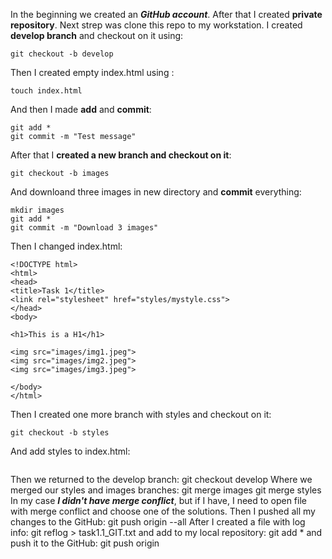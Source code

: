 In the beginning we created an ***GitHub account***. After that I created **private repository**. Next strep was clone this repo to my workstation. 
I created **develop branch** and checkout on it using: 
```
git checkout -b develop
```
Then I created empty index.html using :
```
touch index.html
```
And then I made **add** and **commit**:
```
git add *
git commit -m "Test message"
```
After that I **created a new branch and checkout on it**:
```
git checkout -b images
```
And downloand three images in new directory and **commit** everything:
```
mkdir images
git add *
git commit -m "Download 3 images"
```
Then I changed index.html:
```
<!DOCTYPE html>
<html>
<head>
<title>Task 1</title>
<link rel="stylesheet" href="styles/mystyle.css">
</head>
<body>

<h1>This is a H1</h1>

<img src="images/img1.jpeg">
<img src="images/img2.jpeg">
<img src="images/img3.jpeg">

</body>
</html>
```
Then I created one more branch with styles and checkout on it:
```
git checkout -b styles
```
And add styles to index.html:
```

```
Then we returned to the develop branch:
git checkout develop
Where we merged our styles and images branches: 
git merge images
git merge styles
In my case ***I didn't have merge conflict***, but if I have, I need to open file with merge conflict and choose one of the solutions.
Then I pushed all my changes to the GitHub:
git push origin --all
After I created a file with log info:
git reflog > task1.1_GIT.txt
and add to my local repository:
git add * 
and push it to the GitHub:
git push origin
